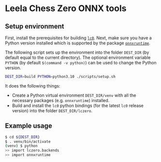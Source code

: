 # Leela Chess Zero ONNX tools

## Setup environment

First, install the prerequisites for building [`lc0`](https://github.com/LeelaChessZero/lc0). Next, make sure you have a Python version installed which is supported by the package [`onnxruntime`](https://github.com/microsoft/onnxruntime).

The following script sets up the environment into the folder `DEST_DIR` (by default equal to the current directory). The optional environment variable `PYTHON` (by default `$(command -v python)`) can be used to change the Python version.

```bash
DEST_DIR=build PYTHON=python3.10 ./scripts/setup.sh
```

It does the following things:
- Create a Python virtual environment `DEST_DIR/venv` with all the necessary packages (e.g. `onnxruntime`) installed.
- Build and install the `lc0` python bindings (for the latest `lc0` release version) into the folder `DEST_DIR/lczero`.

## Example usage

```bash
$ cd ${DEST_DIR} 
$ . venv/bin/activate
(venv) $ python
>> import lczero.backends
>> import onnxruntime
```